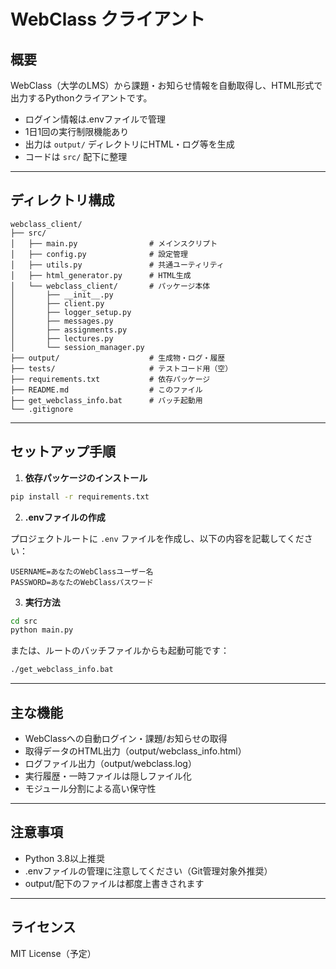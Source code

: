 # WebClass クライアント

## 概要

WebClass（大学のLMS）から課題・お知らせ情報を自動取得し、HTML形式で出力するPythonクライアントです。

- ログイン情報は.envファイルで管理
- 1日1回の実行制限機能あり
- 出力は `output/` ディレクトリにHTML・ログ等を生成
- コードは `src/` 配下に整理

---

## ディレクトリ構成

```
webclass_client/
├── src/
│   ├── main.py                # メインスクリプト
│   ├── config.py              # 設定管理
│   ├── utils.py               # 共通ユーティリティ
│   ├── html_generator.py      # HTML生成
│   └── webclass_client/       # パッケージ本体
│       ├── __init__.py
│       ├── client.py
│       ├── logger_setup.py
│       ├── messages.py
│       ├── assignments.py
│       ├── lectures.py
│       └── session_manager.py
├── output/                    # 生成物・ログ・履歴
├── tests/                     # テストコード用（空）
├── requirements.txt           # 依存パッケージ
├── README.md                  # このファイル
├── get_webclass_info.bat      # バッチ起動用
└── .gitignore
```

---

## セットアップ手順

1. **依存パッケージのインストール**

```bash
pip install -r requirements.txt
```

2. **.envファイルの作成**

プロジェクトルートに `.env` ファイルを作成し、以下の内容を記載してください：

```
USERNAME=あなたのWebClassユーザー名
PASSWORD=あなたのWebClassパスワード
```

3. **実行方法**

```bash
cd src
python main.py
```

または、ルートのバッチファイルからも起動可能です：

```bash
./get_webclass_info.bat
```

---

## 主な機能

- WebClassへの自動ログイン・課題/お知らせの取得
- 取得データのHTML出力（output/webclass_info.html）
- ログファイル出力（output/webclass.log）
- 実行履歴・一時ファイルは隠しファイル化
- モジュール分割による高い保守性

---

## 注意事項

- Python 3.8以上推奨
- .envファイルの管理に注意してください（Git管理対象外推奨）
- output/配下のファイルは都度上書きされます

---

## ライセンス

MIT License（予定） 